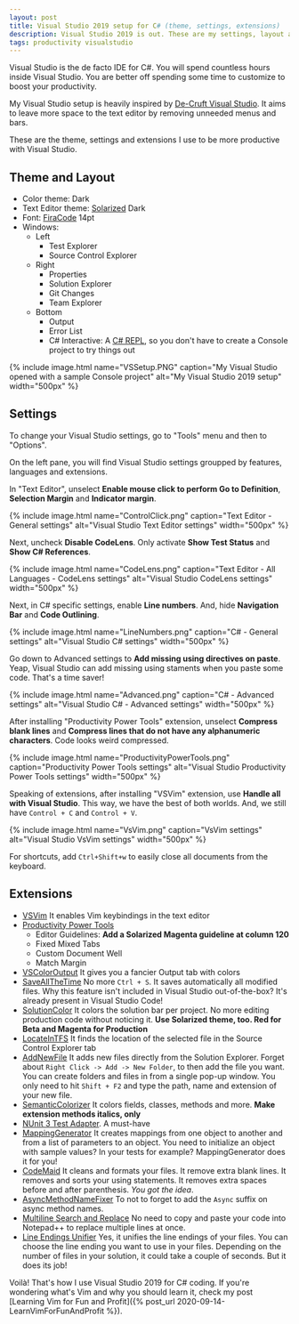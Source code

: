 ```yaml
---
layout: post
title: Visual Studio 2019 setup for C# (theme, settings, extensions)
description: Visual Studio 2019 is out. These are my settings, layout and extensions
tags: productivity visualstudio
---
```


Visual Studio is the de facto IDE for C#. You will spend countless hours inside Visual Studio. You are better off spending some time to customize to boost your productivity.

My Visual Studio setup is heavily inspired by [De-Cruft Visual Studio](https://jackmott.github.io/programming/tools/editor/ide/visual/studio/2016/07/11/decruft-visual-studio.html). It aims to leave more space to the text editor by removing unneeded menus and bars.

These are the theme, settings and extensions I use to be more productive with Visual Studio.

## Theme and Layout

* Color theme: Dark
* Text Editor theme: [Solarized](https://ethanschoonover.com/solarized/) Dark
* Font: [FiraCode](https://github.com/tonsky/FiraCode) 14pt
* Windows:
	* Left
		* Test Explorer
		* Source Control Explorer
	* Right
		* Properties
		* Solution Explorer
		* Git Changes
		* Team Explorer
	* Bottom
		* Output
		* Error List
		* C# Interactive: A [C# REPL](https://dzone.com/articles/c-interactive-in-visual-studio), so you don't have to create a Console project to try things out

{% include image.html name="VSSetup.PNG" caption="My Visual Studio opened with a sample Console project" alt="My Visual Studio 2019 setup" width="500px" %}

## Settings

To change your Visual Studio settings, go to "Tools" menu and then to "Options".

On the left pane, you will find Visual Studio settings groupped by features, languages and extensions.

In "Text Editor", unselect **Enable mouse click to perform Go to Definition**, **Selection Margin** and **Indicator margin**.

{% include image.html name="ControlClick.png" caption="Text Editor - General settings" alt="Visual Studio Text Editor settings" width="500px" %}

Next, uncheck **Disable CodeLens**. Only activate **Show Test Status** and **Show C# References**.

{% include image.html name="CodeLens.png" caption="Text Editor - All Languages - CodeLens settings" alt="Visual Studio CodeLens settings" width="500px" %}

Next, in C# specific settings, enable **Line numbers**. And, hide **Navigation Bar** and **Code Outlining**.

{% include image.html name="LineNumbers.png" caption="C# - General settings" alt="Visual Studio C# settings" width="500px" %}

Go down to Advanced settings to **Add missing using directives on paste**. Yeap, Visual Studio can add missing using staments when you paste some code. That's a time saver!

{% include image.html name="Advanced.png" caption="C# - Advanced settings" alt="Visual Studio C# - Advanced settings" width="500px" %}

After installing "Productivity Power Tools" extension, unselect **Compress blank lines** and **Compress lines that do not have any alphanumeric characters**. Code looks weird compressed.
 
{% include image.html name="ProductivityPowerTools.png" caption="Productivity Power Tools settings" alt="Visual  Studio Productivity Power Tools settings" width="500px" %}

Speaking of extensions, after installing "VSVim" extension, use **Handle all with Visual Studio**. This way, we have the best of both worlds. And, we still have `Control + C` and `Control + V`.

{% include image.html name="VsVim.png" caption="VsVim settings" alt="Visual  Studio VsVim settings" width="500px" %}

For shortcuts, add `Ctrl+Shift+w` to easily close all documents from the keyboard.

## Extensions

* [VSVim](https://github.com/jaredpar/VsVim) It enables Vim keybindings in the text editor
* [Productivity Power Tools](https://marketplace.visualstudio.com/items?itemName=VisualStudioProductTeam.ProductivityPowerTools)
	* Editor Guidelines: **Add a Solarized Magenta guideline at column 120**
	* Fixed Mixed Tabs
	* Custom Document Well
	* Match Margin
* [VSColorOutput](https://github.com/mike-ward/VSColorOutput) It gives you a fancier Output tab with colors
* [SaveAllTheTime](https://github.com/pragmatrix/SaveAllTheTime) No more `Ctrl + S`. It saves automatically all modified files. Why this feature isn't included in Visual Studio out-of-the-box? It's already present in Visual Studio Code!
* [SolutionColor](https://marketplace.visualstudio.com/items?itemName=Wumpf.SolutionColor) It colors the solution bar per project. No more editing production code without noticing it. **Use Solarized theme, too. Red for Beta and Magenta for Production**
* [LocateInTFS](https://marketplace.visualstudio.com/items?itemName=AlexPendleton.LocateinTFS2017) It finds the location of the selected file in the Source Control Explorer tab
* [AddNewFile](https://marketplace.visualstudio.com/items?itemName=MadsKristensen.AddNewFile) It adds new files directly from the Solution Explorer.  Forget about `Right Click -> Add -> New Folder`, to then add the file you want. You can create folders and files in from a single pop-up window. You only need to hit `Shift + F2` and type the path, name and extension of your new file.
* [SemanticColorizer](https://github.com/hicknhack-software/semantic-colorizer) It colors fields, classes, methods and more. **Make extension methods italics, only**
* [NUnit 3 Test Adapter](https://marketplace.visualstudio.com/items?itemName=NUnitDevelopers.NUnit3TestAdapter). A must-have
* [MappingGenerator](https://marketplace.visualstudio.com/items?itemName=54748ff9-45fc-43c2-8ec5-cf7912bc3b84.mappinggenerator) It creates mappings from one object to another and from a list of parameters to an object. You need to initialize an object with sample values? In your tests for example? MappingGenerator does it for you!
* [CodeMaid](https://marketplace.visualstudio.com/items?itemName=SteveCadwallader.CodeMaid) It cleans and formats your files. It remove extra blank lines. It removes and sorts your using statements. It removes extra spaces before and after parenthesis. _You got the idea_.
* [AsyncMethodNameFixer](https://github.com/priyanshu92/AsyncMethodNameFixer) To not to forget to add the `Async` suffix on async method names.
* [Multiline Search and Replace](https://marketplace.visualstudio.com/items?itemName=PeterMacej.MultilineSearchandReplace) No need to copy and paste your code into Notepad++ to replace multiple lines at once.
* [Line Endings Unifier](https://marketplace.visualstudio.com/items?itemName=JakubBielawa.LineEndingsUnifier) Yes, it unifies the line endings of your files. You can choose the line ending you want to use in your files. Depending on the number of files in your solution, it could take a couple of seconds. But it does its job!

Voilà! That's how I use Visual Studio 2019 for C# coding. If you're wondering what's Vim and why you should learn it, check my post [Learning Vim for Fun and Profit]({% post_url 2020-09-14-LearnVimForFunAndProfit %}).

